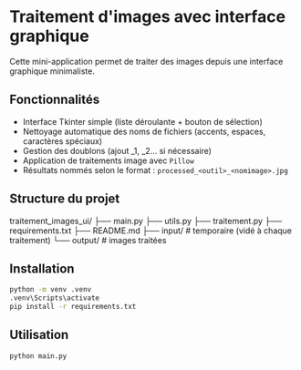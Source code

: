 # Traitement d'images avec interface graphique

Cette mini-application permet de traiter des images depuis une interface graphique minimaliste.

## Fonctionnalités
- Interface Tkinter simple (liste déroulante + bouton de sélection)
- Nettoyage automatique des noms de fichiers (accents, espaces, caractères spéciaux)
- Gestion des doublons (ajout _1, _2... si nécessaire)
- Application de traitements image avec `Pillow`
- Résultats nommés selon le format : `processed_<outil>_<nomimage>.jpg`

## Structure du projet
traitement_images_ui/
├── main.py
├── utils.py
├── traitement.py
├── requirements.txt
├── README.md
├── input/ # temporaire (vidé à chaque traitement)
└── output/ # images traitées

## Installation
```bash
python -m venv .venv
.venv\Scripts\activate
pip install -r requirements.txt
```

## Utilisation
```bash
python main.py
```